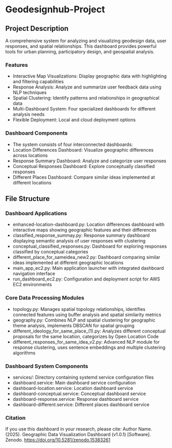 # Geodesignhub-Project

## Project Description
A comprehensive system for analyzing and visualizing geodesign data, user responses, and spatial relationships. This dashboard provides powerful tools for urban planning, participatory design, and geospatial analysis.

### Features
- Interactive Map Visualizations: Display geographic data with highlighting and filtering capabilities
- Response Analysis: Analyze and summarize user feedback data using NLP techniques
- Spatial Clustering: Identify patterns and relationships in geographical data
- Multi-Dashboard System: Four specialized dashboards for different analysis needs
- Flexible Deployment: Local and cloud deployment options

### Dashboard Components
- The system consists of four interconnected dashboards:
- Location Differences Dashboard: Visualize geographic differences across locations
- Response Summary Dashboard: Analyze and categorize user responses
- Conceptual Responses Dashboard: Explore conceptually classified responses
- Different Places Dashboard: Compare similar ideas implemented at different locations

## File Structure
### Dashboard Applications
- enhanced-location-dashboard.py: Location differences dashboard with interactive maps showing geographic features and their differences
- classified_response_summay.py: Response summary dashboard displaying semantic analysis of user responses with clustering
- conceptual_classified_responses.py: Dashboard for exploring responses classified by conceptual categories
- different_place_for_sameidea_new2.py: Dashboard comparing similar ideas implemented at different geographic locations
- main_app_ec2.py: Main application launcher with integrated dashboard navigation interface
- run_dashboard_ec2.py: Configuration and deployment script for AWS EC2 environments

### Core Data Processing Modules
- topology.py: Manages spatial topology relationships, identifies connected features using buffer analysis and spatial similarity metrics
- geography.py: Combines NLP and spatial clustering for geographic theme analysis, implements DBSCAN for spatial grouping
- different_ideology_for_same_place_(1).py: Analyzes different conceptual proposals for the same location, categorizes by Open Location Code
- different_responses_for_same_idea_v2.py: Advanced NLP module for response clustering, uses sentence embeddings and multiple clustering algorithms

### Dashboard System Components
- services/: Directory containing systemd service configuration files
- dashboard.service: Main dashboard service configuration
- dashboard-location.service: Location dashboard service
- dashboard-conceptual.service: Conceptual dashboard service
- dashboard-response.service: Response dashboard service
- dashboard-different.service: Different places dashboard service

### Citation
If you use this dashboard in your research, please cite:
Author Name. (2025). Geographic Data Visualization Dashboard (v1.0.1) [Software]. Zenodo. https://doi.org/10.5281/zenodo.15383261
